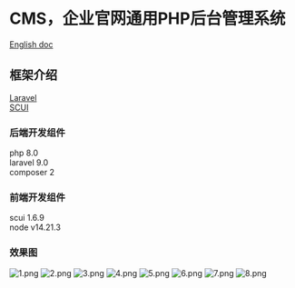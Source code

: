# CMS，企业官网通用PHP后台管理系统

[English doc](./README.en.md)  


## 框架介绍
[Laravel](https://github.com/laravel/laravel)   
[SCUI](https://gitee.com/lolicode/scui)


### 后端开发组件
php 8.0     
laravel 9.0     
composer 2      

### 前端开发组件
scui 1.6.9      
node v14.21.3       

### 效果图
![1.png](./laravel/doc/images/1.png)
![2.png](./laravel/doc/images/2.png)
![3.png](./laravel/doc/images/3.png)
![4.png](./laravel/doc/images/4.png)
![5.png](./laravel/doc/images/5.png)
![6.png](./laravel/doc/images/6.png)
![7.png](./laravel/doc/images/7.png)
![8.png](./laravel/doc/images/8.png)

